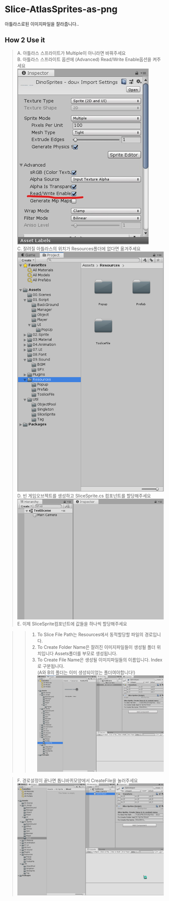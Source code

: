 # Slice-AtlasSprites-as-png
아틀라스로된 이미지파일을 잘라줍니다..

## How 2 Use it

> A. 아틀라스 스프라이트가 Multiple이 아니라면 바꿔주세요<br>
> B. 아틀라스 스프라이트 옵션에 (Advanced) Read/Write Enable옵션을 켜주세요<br>
![alt](ReadMe_Image/Setting_1.jpg)<br>
> C. 잘려질 아틀라스의 위치가 Resources폴더에 없다면 옮겨주세요<br>
![alt](ReadMe_Image/Place_in_Resources.gif)<br>
> D. 빈 게임오브젝트를 생성하고 SliceSprite.cs 컴포넌트를 할당해주세요
![alt](ReadMe_Image/Setting_2.gif)
> E. 이제 SliceSprite컴포넌트에 값들을 하나씩 할당해주세요

>> 1. To Slice File Path는 Resources에서 동적할당할 파일의 경로입니다.<br>
>> 2. To Create Folder Name은 잘려진 이미지파일들이 생성될 폴더 위치입니다 Assets폴더를 부모로 생성됩니다.<br>
>> 3. To Create File Name은 생성될 이미지파일들의 이름입니다. Index로 구분됩니다.<br>
(A와 B의 폴더는 이미 생성되이었는 폴더여야합니다!)<br>
![alt](ReadMe_Image/Setting_3.png)<br>

>F. 경로설정이 끝나면 톱니바퀴모양에서 CreateFile을 눌러주세요
![alt](ReadMe_Image/Last.gif)<br>
